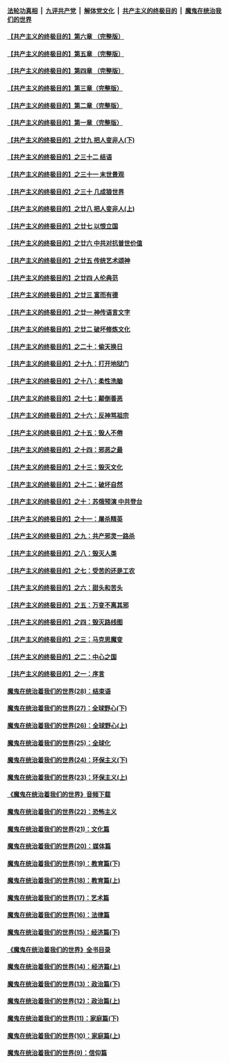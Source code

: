 ####  [法轮功真相](../../../../basic/blob/master/README.md?t=11030539) &nbsp;|&nbsp; [九评共产党](../../../../9ping.md/blob/master/README.md?t=11030539) &nbsp;|&nbsp; [解体党文化](../../../../jtdwh.md/blob/master/README.md?t=11030539)  &nbsp;|&nbsp; [共产主义的终极目的](../../../../gczydzjmd.md/blob/master/README.md?t=11030539) &nbsp;|&nbsp; [魔鬼在统治我们的世界](../../../../mgztzwmdsj.md/blob/master/README.md?t=11030539) 

#### [【共产主义的终极目的】第六章 （完整版）](../pages/nsc422/n11428913.md?t=11030539) 

#### [【共产主义的终极目的】第五章 （完整版）](../pages/nsc422/n11428912.md?t=11030539) 

#### [【共产主义的终极目的】第四章 （完整版）](../pages/nsc422/n11428907.md?t=11030539) 

#### [【共产主义的终极目的】第三章（完整版）](../pages/nsc422/n11428848.md?t=11030539) 

#### [【共产主义的终极目的】第二章（完整版）](../pages/nsc422/n11428831.md?t=11030539) 

#### [【共产主义的终极目的】第一章（完整版）](../pages/nsc422/n11417651.md?t=11030539) 

#### [【共产主义的终极目的】之廿九 把人变非人(下)](../pages/nsc422/n11344140.md?t=11030539) 

#### [【共产主义的终极目的】之三十二 结语](../pages/nsc422/n11360535.md?t=11030539) 

#### [【共产主义的终极目的】之三十一 末世景观](../pages/nsc422/n11351129.md?t=11030539) 

#### [【共产主义的终极目的】之三十 几成狼世界](../pages/nsc422/n11348280.md?t=11030539) 

#### [【共产主义的终极目的】之廿八 把人变非人(上)](../pages/nsc422/n11340492.md?t=11030539) 

#### [【共产主义的终极目的】之廿七 以恨立国](../pages/nsc422/n11336944.md?t=11030539) 

#### [【共产主义的终极目的】之廿六 中共对抗普世价值](../pages/nsc422/n11324785.md?t=11030539) 

#### [【共产主义的终极目的】之廿五 传统艺术颂神](../pages/nsc422/n11296396.md?t=11030539) 

#### [【共产主义的终极目的】之廿四 人伦典范](../pages/nsc422/n11296397.md?t=11030539) 

#### [【共产主义的终极目的】之廿三 富而有德](../pages/nsc422/n11283598.md?t=11030539) 

#### [【共产主义的终极目的】之廿一 神传语言文字](../pages/nsc422/n11263265.md?t=11030539) 

#### [【共产主义的终极目的】之廿二 破坏修炼文化](../pages/nsc422/n11245728.md?t=11030539) 

#### [【共产主义的终极目的】之二十：偷天换日](../pages/nsc422/n11238846.md?t=11030539) 

#### [【共产主义的终极目的】之十九：打开地狱门](../pages/nsc422/n11206376.md?t=11030539) 

#### [【共产主义的终极目的】之十八：柔性洗脑](../pages/nsc422/n11199994.md?t=11030539) 

#### [【共产主义的终极目的】之十七：颠倒善恶](../pages/nsc422/n11179782.md?t=11030539) 

#### [【共产主义的终极目的】之十六：反神骂祖宗](../pages/nsc422/n11166798.md?t=11030539) 

#### [【共产主义的终极目的】之十五：毁人不倦](../pages/nsc422/n11166792.md?t=11030539) 

#### [【共产主义的终极目的】之十四：邪恶之最](../pages/nsc422/n11150249.md?t=11030539) 

#### [【共产主义的终极目的】之十三：毁灭文化](../pages/nsc422/n11135227.md?t=11030539) 

#### [【共产主义的终极目的】之十二：破坏自然](../pages/nsc422/n11135214.md?t=11030539) 

#### [【共产主义的终极目的】之十：苏俄预演 中共登台](../pages/nsc422/n11118424.md?t=11030539) 

#### [【共产主义的终极目的】之十一：屠杀精英](../pages/nsc422/n11118442.md?t=11030539) 

#### [【共产主义的终极目的】之九：共产邪灵一路杀](../pages/nsc422/n11114139.md?t=11030539) 

#### [【共产主义的终极目的】之八：毁灭人类](../pages/nsc422/n11108503.md?t=11030539) 

#### [【共产主义的终极目的】之七：受苦的还是工农](../pages/nsc422/n11101809.md?t=11030539) 

#### [【共产主义的终极目的】之六：甜头和苦头](../pages/nsc422/n11096971.md?t=11030539) 

#### [【共产主义的终极目的】之五：万变不离其邪](../pages/nsc422/n11091285.md?t=11030539) 

#### [【共产主义的终极目的】之四：毁灭路线图](../pages/nsc422/n11086284.md?t=11030539) 

#### [【共产主义的终极目的】之三：马克思魔变](../pages/nsc422/n11061941.md?t=11030539) 

#### [【共产主义的终极目的】之二：中心之国](../pages/nsc422/n11047728.md?t=11030539) 

#### [【共产主义的终极目的】之一：序言](../pages/nsc422/n11086077.md?t=11030539) 

#### [魔鬼在统治着我们的世界(28)：结束语](../pages/nsc422/n10936246.md?t=11030539) 

#### [魔鬼在统治着我们的世界(27)：全球野心(下)](../pages/nsc422/n10928319.md?t=11030539) 

#### [魔鬼在统治着我们的世界(26)：全球野心(上)](../pages/nsc422/n10900318.md?t=11030539) 

#### [魔鬼在统治着我们的世界(25)：全球化](../pages/nsc422/n10788205.md?t=11030539) 

#### [魔鬼在统治着我们的世界(24)：环保主义(下)](../pages/nsc422/n10695307.md?t=11030539) 

#### [魔鬼在统治着我们的世界(23)：环保主义(上)](../pages/nsc422/n10688613.md?t=11030539) 

#### [《魔鬼在统治着我们的世界》音频下载](../pages/nsc422/n10635553.md?t=11030539) 

#### [魔鬼在统治着我们的世界(22)：恐怖主义](../pages/nsc422/n10614727.md?t=11030539) 

#### [魔鬼在统治着我们的世界(21)：文化篇](../pages/nsc422/n10597706.md?t=11030539) 

#### [魔鬼在统治着我们的世界(20)：媒体篇](../pages/nsc422/n10586579.md?t=11030539) 

#### [魔鬼在统治着我们的世界(19)：教育篇(下)](../pages/nsc422/n10564808.md?t=11030539) 

#### [魔鬼在统治着我们的世界(18)：教育篇(上)](../pages/nsc422/n10526970.md?t=11030539) 

#### [魔鬼在统治着我们的世界(17)：艺术篇](../pages/nsc422/n10499093.md?t=11030539) 

#### [魔鬼在统治着我们的世界(16)：法律篇](../pages/nsc422/n10485969.md?t=11030539) 

#### [魔鬼在统治着我们的世界(15)：经济篇(下)](../pages/nsc422/n10469975.md?t=11030539) 

#### [《魔鬼在统治着我们的世界》全书目录](../pages/nsc422/n10464261.md?t=11030539) 

#### [魔鬼在统治着我们的世界(14)：经济篇(上)](../pages/nsc422/n10457370.md?t=11030539) 

#### [魔鬼在统治着我们的世界(13)：政治篇(下)](../pages/nsc422/n10448270.md?t=11030539) 

#### [魔鬼在统治着我们的世界(12)：政治篇(上)](../pages/nsc422/n10444576.md?t=11030539) 

#### [魔鬼在统治着我们的世界(11)：家庭篇(下)](../pages/nsc422/n10440961.md?t=11030539) 

#### [魔鬼在统治着我们的世界(10)：家庭篇(上)](../pages/nsc422/n10435448.md?t=11030539) 

#### [魔鬼在统治着我们的世界(9)：信仰篇](../pages/nsc422/n10432159.md?t=11030539) 

